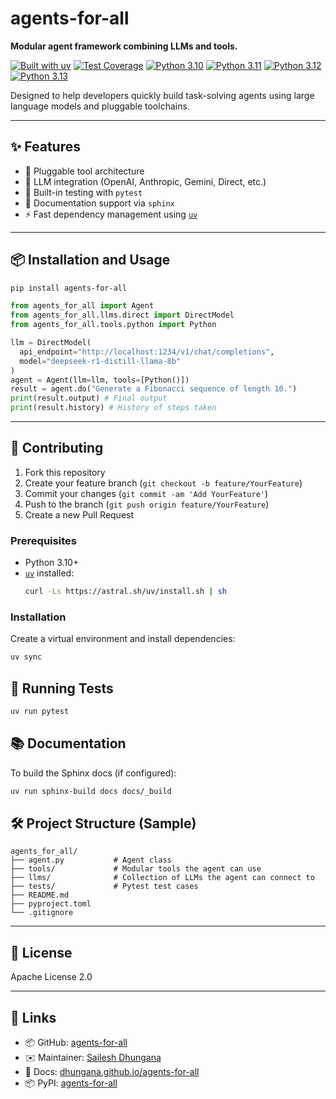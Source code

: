 # agents-for-all

**Modular agent framework combining LLMs and tools.**

[![Built with uv](https://img.shields.io/badge/built%20with-uv-blue?logo=rust)](https://github.com/astral-sh/uv)
[![Test Coverage](https://img.shields.io/codecov/c/github/dhungana/agents-for-all?label=coverage)](https://codecov.io/gh/dhungana/agents-for-all)
[![Python 3.10](https://github.com/dhungana/agents-for-all/actions/workflows/test_310.yml/badge.svg)](https://github.com/dhungana/agents-for-all/actions/workflows/test_310.yml)
[![Python 3.11](https://github.com/dhungana/agents-for-all/actions/workflows/test_311.yml/badge.svg)](https://github.com/dhungana/agents-for-all/actions/workflows/test_311.yml)
[![Python 3.12](https://github.com/dhungana/agents-for-all/actions/workflows/test_312.yml/badge.svg)](https://github.com/dhungana/agents-for-all/actions/workflows/test_312.yml)
[![Python 3.13](https://github.com/dhungana/agents-for-all/actions/workflows/test_313.yml/badge.svg)](https://github.com/dhungana/agents-for-all/actions/workflows/test_313.yml)

Designed to help developers quickly build task-solving agents using large language models and pluggable toolchains.

---

## ✨ Features

- 🔌 Pluggable tool architecture
- 🤖 LLM integration (OpenAI, Anthropic, Gemini, Direct, etc.)
- 🧪 Built-in testing with `pytest`
- 📝 Documentation support via `sphinx`
- ⚡ Fast dependency management using [`uv`](https://github.com/astral-sh/uv)

---

## 📦 Installation and Usage

```bash
pip install agents-for-all
```

```python
from agents_for_all import Agent
from agents_for_all.llms.direct import DirectModel
from agents_for_all.tools.python import Python

llm = DirectModel(
  api_endpoint="http://localhost:1234/v1/chat/completions",
  model="deepseek-r1-distill-llama-8b"
)
agent = Agent(llm=llm, tools=[Python()])
result = agent.do("Generate a Fibonacci sequence of length 10.")
print(result.output) # Final output
print(result.history) # History of steps taken
```

---

## 🤝 Contributing

1. Fork this repository
2. Create your feature branch (`git checkout -b feature/YourFeature`)
3. Commit your changes (`git commit -am 'Add YourFeature'`)
4. Push to the branch (`git push origin feature/YourFeature`)
5. Create a new Pull Request

### Prerequisites

- Python 3.10+
- [`uv`](https://github.com/astral-sh/uv) installed:
  ```bash
  curl -Ls https://astral.sh/uv/install.sh | sh
  ```

### Installation

Create a virtual environment and install dependencies:

```bash
uv sync
```

## 🧪 Running Tests

```bash
uv run pytest
```

## 📚 Documentation

To build the Sphinx docs (if configured):

```bash
uv run sphinx-build docs docs/_build
```

## 🛠 Project Structure (Sample)

```
agents_for_all/
├── agent.py           # Agent class
├── tools/             # Modular tools the agent can use
├── llms/              # Collection of LLMs the agent can connect to
├── tests/             # Pytest test cases
├── README.md
├── pyproject.toml
└── .gitignore
```

---

## 📄 License

Apache License 2.0

---

## 🔗 Links

- 📦 GitHub: [agents-for-all](https://github.com/dhungana/agents-for-all.git)
- ✉️ Maintainer: [Sailesh Dhungana](mailto:dhunganasailesh@gmail.com)
- 📘 Docs: [dhungana.github.io/agents-for-all](https://dhungana.github.io/agents-for-all/)
- 📦 PyPI: [agents-for-all](https://pypi.org/project/agents-for-all/)
